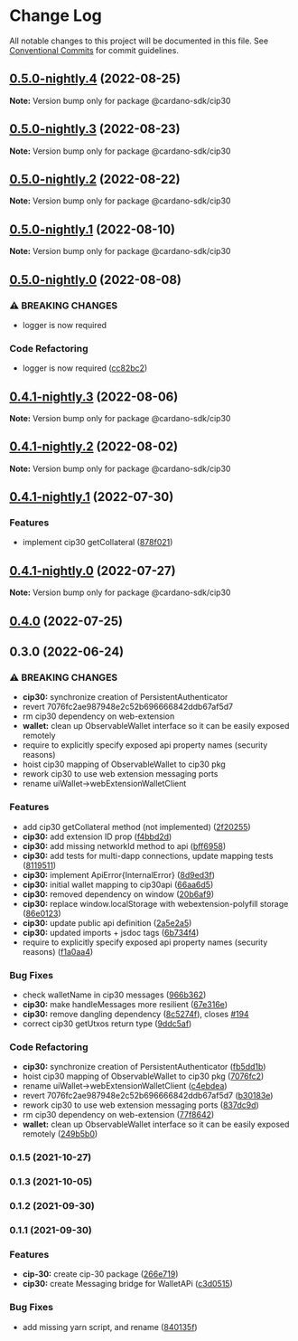 # Change Log

All notable changes to this project will be documented in this file.
See [Conventional Commits](https://conventionalcommits.org) for commit guidelines.

## [0.5.0-nightly.4](https://github.com/input-output-hk/cardano-js-sdk/compare/@cardano-sdk/cip30@0.5.0-nightly.3...@cardano-sdk/cip30@0.5.0-nightly.4) (2022-08-25)

**Note:** Version bump only for package @cardano-sdk/cip30





## [0.5.0-nightly.3](https://github.com/input-output-hk/cardano-js-sdk/compare/@cardano-sdk/cip30@0.5.0-nightly.2...@cardano-sdk/cip30@0.5.0-nightly.3) (2022-08-23)

**Note:** Version bump only for package @cardano-sdk/cip30





## [0.5.0-nightly.2](https://github.com/input-output-hk/cardano-js-sdk/compare/@cardano-sdk/cip30@0.5.0-nightly.1...@cardano-sdk/cip30@0.5.0-nightly.2) (2022-08-22)

**Note:** Version bump only for package @cardano-sdk/cip30





## [0.5.0-nightly.1](https://github.com/input-output-hk/cardano-js-sdk/compare/@cardano-sdk/cip30@0.5.0-nightly.0...@cardano-sdk/cip30@0.5.0-nightly.1) (2022-08-10)

**Note:** Version bump only for package @cardano-sdk/cip30





## [0.5.0-nightly.0](https://github.com/input-output-hk/cardano-js-sdk/compare/@cardano-sdk/cip30@0.4.1-nightly.3...@cardano-sdk/cip30@0.5.0-nightly.0) (2022-08-08)


### ⚠ BREAKING CHANGES

* logger is now required

### Code Refactoring

* logger is now required ([cc82bc2](https://github.com/input-output-hk/cardano-js-sdk/commit/cc82bc27539e3ff07f7c2d5816fa7e70c32d06ac))



## [0.4.1-nightly.3](https://github.com/input-output-hk/cardano-js-sdk/compare/@cardano-sdk/cip30@0.4.1-nightly.2...@cardano-sdk/cip30@0.4.1-nightly.3) (2022-08-06)

**Note:** Version bump only for package @cardano-sdk/cip30





## [0.4.1-nightly.2](https://github.com/input-output-hk/cardano-js-sdk/compare/@cardano-sdk/cip30@0.4.1-nightly.1...@cardano-sdk/cip30@0.4.1-nightly.2) (2022-08-02)

**Note:** Version bump only for package @cardano-sdk/cip30





## [0.4.1-nightly.1](https://github.com/input-output-hk/cardano-js-sdk/compare/@cardano-sdk/cip30@0.4.1-nightly.0...@cardano-sdk/cip30@0.4.1-nightly.1) (2022-07-30)


### Features

* implement cip30 getCollateral ([878f021](https://github.com/input-output-hk/cardano-js-sdk/commit/878f021d3620a4842a1629b442ae12a2acd1bf94))



## [0.4.1-nightly.0](https://github.com/input-output-hk/cardano-js-sdk/compare/@cardano-sdk/cip30@0.4.0...@cardano-sdk/cip30@0.4.1-nightly.0) (2022-07-27)

**Note:** Version bump only for package @cardano-sdk/cip30





## [0.4.0](https://github.com/input-output-hk/cardano-js-sdk/compare/0.3.0...@cardano-sdk/cip30@0.4.0) (2022-07-25)

## 0.3.0 (2022-06-24)


### ⚠ BREAKING CHANGES

* **cip30:** synchronize creation of PersistentAuthenticator
* revert 7076fc2ae987948e2c52b696666842ddb67af5d7
* rm cip30 dependency on web-extension
* **wallet:** clean up ObservableWallet interface so it can be easily exposed remotely
* require to explicitly specify exposed api property names (security reasons)
* hoist cip30 mapping of ObservableWallet to cip30 pkg
* rework cip30 to use web extension messaging ports
* rename uiWallet->webExtensionWalletClient

### Features

* add cip30 getCollateral method (not implemented) ([2f20255](https://github.com/input-output-hk/cardano-js-sdk/commit/2f202550d8187a5e053afac6490d76df7bffa3f5))
* **cip30:** add extension ID prop ([f4bbd2d](https://github.com/input-output-hk/cardano-js-sdk/commit/f4bbd2d224c90dec8a535236dd013d9fc2b7df22))
* **cip30:** add missing networkId method to api ([bff6958](https://github.com/input-output-hk/cardano-js-sdk/commit/bff6958e45201743b8421dc5f9656e6514522f04))
* **cip30:** add tests for multi-dapp connections, update mapping tests ([8119511](https://github.com/input-output-hk/cardano-js-sdk/commit/81195110f31dff1c9cb62dab03f139cc6e04fe8c))
* **cip30:** implement ApiError{InternalError} ([8d9ed3f](https://github.com/input-output-hk/cardano-js-sdk/commit/8d9ed3fa252bc1e8a66b4e5d2cbd21dc5942f23c))
* **cip30:** initial wallet mapping to cip30api ([66aa6d5](https://github.com/input-output-hk/cardano-js-sdk/commit/66aa6d5b7cc5836dfa6f947af3df86e62318960c))
* **cip30:** removed dependency on window ([20b6af9](https://github.com/input-output-hk/cardano-js-sdk/commit/20b6af9bd9b717632c18971c658966298629e553))
* **cip30:** replace window.localStorage with webextension-polyfill storage ([86e0123](https://github.com/input-output-hk/cardano-js-sdk/commit/86e0123f7c3b357d560ab5aff350b8404b19662c))
* **cip30:** update public api definition ([2a5e2a5](https://github.com/input-output-hk/cardano-js-sdk/commit/2a5e2a52a13ae4793de3db857bff399eb990a3af))
* **cip30:** updated imports + jsdoc tags ([6b734f4](https://github.com/input-output-hk/cardano-js-sdk/commit/6b734f49a058858b693a2cf4193bb3d70faa6006))
* require to explicitly specify exposed api property names (security reasons) ([f1a0aa4](https://github.com/input-output-hk/cardano-js-sdk/commit/f1a0aa4129705920ea5a734448fea6b99efbdcb4))


### Bug Fixes

* check walletName in cip30 messages ([966b362](https://github.com/input-output-hk/cardano-js-sdk/commit/966b36233c7946ee13418100c7d96bf156e3c526))
* **cip30:** make handleMessages more resilient ([67e316e](https://github.com/input-output-hk/cardano-js-sdk/commit/67e316ed583b335a5400842a250ca04965d8e66b))
* **cip30:** remove dangling dependency ([8c5274f](https://github.com/input-output-hk/cardano-js-sdk/commit/8c5274fa7e2b82448359b40ccef1495f040c2648)), closes [#194](https://github.com/input-output-hk/cardano-js-sdk/issues/194)
* correct cip30 getUtxos return type ([9ddc5af](https://github.com/input-output-hk/cardano-js-sdk/commit/9ddc5afb57dc0d74b7c11a350c948c4fdd4b06e7))


### Code Refactoring

* **cip30:** synchronize creation of PersistentAuthenticator ([fb5dd1b](https://github.com/input-output-hk/cardano-js-sdk/commit/fb5dd1b9c05eda035dcbd6651ad71c0cc3eae5f2))
* hoist cip30 mapping of ObservableWallet to cip30 pkg ([7076fc2](https://github.com/input-output-hk/cardano-js-sdk/commit/7076fc2ae987948e2c52b696666842ddb67af5d7))
* rename uiWallet->webExtensionWalletClient ([c4ebdea](https://github.com/input-output-hk/cardano-js-sdk/commit/c4ebdeab881be7f6cfd0ff3d3428bcb8e04529a7))
* revert 7076fc2ae987948e2c52b696666842ddb67af5d7 ([b30183e](https://github.com/input-output-hk/cardano-js-sdk/commit/b30183e4852606e38c1d5b55dd9dc51ed138fc29))
* rework cip30 to use web extension messaging ports ([837dc9d](https://github.com/input-output-hk/cardano-js-sdk/commit/837dc9da1c19df340953c47381becfe07f02a0c9))
* rm cip30 dependency on web-extension ([77f8642](https://github.com/input-output-hk/cardano-js-sdk/commit/77f8642ebaac3b2615d082184d22a96f4cf86d42))
* **wallet:** clean up ObservableWallet interface so it can be easily exposed remotely ([249b5b0](https://github.com/input-output-hk/cardano-js-sdk/commit/249b5b0ac12a0c8d8dbca00e11f9b288ba7aaf0a))

### 0.1.5 (2021-10-27)

### 0.1.3 (2021-10-05)

### 0.1.2 (2021-09-30)

### 0.1.1 (2021-09-30)


### Features

* **cip-30:** create cip-30 package ([266e719](https://github.com/input-output-hk/cardano-js-sdk/commit/266e719d8c0b8550e05ff4d8da199a4575c0664e))
* **cip30:** create Messaging bridge for WalletAPi ([c3d0515](https://github.com/input-output-hk/cardano-js-sdk/commit/c3d0515d8bd649b5395d38dd311e04d6381b2b63))


### Bug Fixes

* add missing yarn script, and rename ([840135f](https://github.com/input-output-hk/cardano-js-sdk/commit/840135f7d100c9a00ff410147758ee7d02112897))
